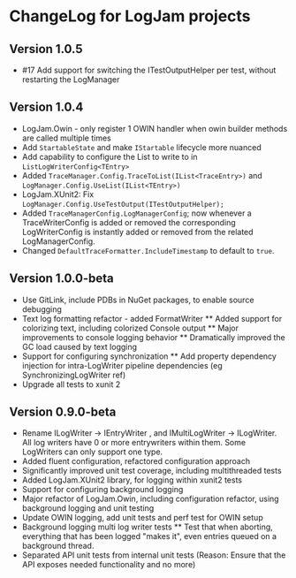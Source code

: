 # ChangeLog for LogJam projects 

## Version 1.0.5
* #17 Add support for switching the ITestOutputHelper per test, without restarting the LogManager

## Version 1.0.4
* LogJam.Owin - only register 1 OWIN handler when owin builder methods are called multiple times
* Add `StartableState` and make `IStartable` lifecycle more nuanced
* Add capability to configure the List to write to in `ListLogWriterConfig<TEntry>`
* Added `TraceManager.Config.TraceToList(IList<TraceEntry>)` and `LogManager.Config.UseList(IList<TEntry>)`
* LogJam.XUnit2: Fix `LogManager.Config.UseTestOutput(ITestOutputHelper);`
* Added `TraceManagerConfig.LogManagerConfig`; now whenever a TraceWriterConfig is added or removed the corresponding LogWriterConfig is instantly added or removed from the related LogManagerConfig.
* Changed `DefaultTraceFormatter.IncludeTimestamp` to default to `true`.
  

## Version 1.0.0-beta
* Use GitLink, include PDBs in NuGet packages, to enable source debugging
* Text log formatting refactor - added FormatWriter
** Added support for colorizing text, including colorized Console output
** Major improvements to console logging behavior
** Dramatically improved the GC load caused by text logging
* Support for configuring synchronization
** Add property dependency injection for intra-LogWriter pipeline dependencies (eg SynchronizingLogWriter ref)
* Upgrade all tests to xunit 2

## Version 0.9.0-beta
* Rename ILogWriter<tentry>
	-> IEntryWriter<tentry>
		, and IMultiLogWriter -> ILogWriter.  All log writers have 0 or more entrywriters within them.  Some LogWriters can only support one type.
* Added fluent configuration, refactored configuration approach
* Significantly improved unit test coverage, including multithreaded tests
* Added LogJam.XUnit2 library, for logging within xunit2 tests
* Support for configuring background logging
* Major refactor of LogJam.Owin, including configuration refactor, using background logging and unit testing
* Update OWIN logging, add unit tests and perf test for OWIN setup
* Background logging multi log writer tests
** Test that when aborting, everything that has been logged "makes it", even entries queued on a background thread.
* Separated API unit tests from internal unit tests
(Reason: Ensure that the API exposes needed functionality and no more)
